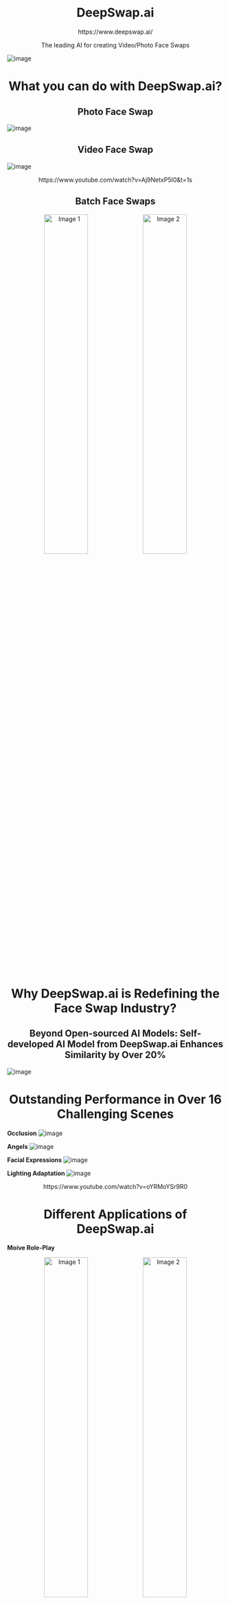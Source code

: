 <h1 align="center"> DeepSwap.ai </h1>

<p align="center">https://www.deepswap.ai/ </p>

<p align="center">The leading AI for creating Video/Photo Face Swaps </p>

![image](https://github.com/BiggerGeorge/Deepswap.ai/assets/171020335/02834e3f-bfc0-4ee2-9f68-6f651d15d063)

<h1 align="center"> What you can do with DeepSwap.ai? </h1>

<h2 align="center"> Photo Face Swap </h2>

![image](https://github.com/BiggerGeorge/Deepswap.ai/assets/171020335/e2f97524-84b6-4d1f-9d33-91ec4aea414e)

<h2 align="center"> Video Face Swap </h2>

![image](https://github.com/BiggerGeorge/Deepswap.ai/assets/171020335/c738b26d-66b7-429f-aa2f-aca5236439c9)

<p align="center"> https://www.youtube.com/watch?v=Aj9NetxP5I0&t=1s </p>


<h2 align="center"> Batch Face Swaps </h2>
<p align="center">
  <img src="https://github.com/BiggerGeorge/Deepswap.ai/assets/171020335/887f0bc2-9601-4d97-b30d-9246220de5f3" alt="Image 1" width="45%" style="display:inline-block;">
  <img src="https://github.com/BiggerGeorge/Deepswap.ai/assets/171020335/3a5e8e0b-9504-411d-b5e3-2bb34cc25459" alt="Image 2" width="45%" style="display:inline-block;">
</p>

<h1 align="center"> Why DeepSwap.ai is Redefining the Face Swap Industry? </h1>

<h2 align="center"> Beyond Open-sourced AI Models: Self-developed AI Model from DeepSwap.ai Enhances Similarity by Over 20% </h2>

![image](https://github.com/BiggerGeorge/Deepswap.ai/assets/171020335/12adb43c-7635-42a9-9ac0-11aa4c7ab404)


<h1 align="center"> Outstanding Performance in Over 16 Challenging Scenes </h1>

**Occlusion**
![image](https://github.com/BiggerGeorge/Deepswap.ai/assets/171020335/17188e20-11b2-4c93-b4eb-10f17bf8c14a)

**Angels**
![image](https://github.com/BiggerGeorge/Deepswap.ai/assets/171020335/6e94e841-1d76-4624-9eaa-452f68cbb2fe)

**Facial Expressions**
![image](https://github.com/BiggerGeorge/Deepswap.ai/assets/171020335/d4aab1e6-761f-466c-a5b0-a5ef96ded25a)

**Lighting Adaptation**
![image](https://github.com/BiggerGeorge/Deepswap.ai/assets/171020335/8a70a524-0fb8-4a18-aa20-0f42f549b910)

<p align="center"> https://www.youtube.com/watch?v=oYRMoYSr9R0 </p>

<h1 align="center"> Different Applications of DeepSwap.ai </h1>

**Moive Role-Play**
<p align="center">
  <img src="https://github.com/BiggerGeorge/Deepswap.ai/assets/171020335/a76965b4-c672-4abc-a78e-16dd2a37c764" alt="Image 1" width="45%" style="display:inline-block;">
  <img src="https://github.com/BiggerGeorge/Deepswap.ai/assets/171020335/f9eadf6c-1a14-4b69-bcd4-c8ff5f1b13c7" alt="Image 2" width="45%" style="display:inline-block;">
</p>

**Commercials**
<p align="center">
  <img src="https://github.com/BiggerGeorge/Deepswap.ai/assets/171020335/7ce4b563-2baa-45db-9cd2-685826da035a" alt="Image 1" width="45%" style="display:inline-block;">
  <img src="https://github.com/BiggerGeorge/Deepswap.ai/assets/171020335/91429bb4-5507-4106-96ff-30f54218b279" alt="Image 2" width="45%" style="display:inline-block;">
</p>

**Eductaional**
<p align="center">
  <img src="https://github.com/BiggerGeorge/Deepswap.ai/assets/171020335/0ce309fb-8bd4-43da-b48b-2ed93437616b" alt="Image 1" width="45%" style="display:inline-block;">
  <img src="https://github.com/BiggerGeorge/Deepswap.ai/assets/171020335/268f4d25-3f5d-4f71-b1de-14592008e5ca" alt="Image 2" width="45%" style="display:inline-block;">
</p>

<h1 align="center"> Try DeepSwap.ai Now </h1>

<p align="center">https://www.deepswap.ai/ </p>

<p align="center">
  <b>Premium Benefits</b>
</p>
<div align="center">
  <table>
    <tr>
      <td>Unlock pro model</td>
      <td>Priority Processing</td>
    </tr>
    <tr>
      <td>20 Credits per month</td>
      <td>Max video length 10 mins</td>
    </tr>
    <tr>
      <td>Credit Package Discount</td>
      <td>Early access to new features</td>
    </tr>
    <tr>
      <td>Max video 500M</td>
      <td>Multiple video/photo formats support</td>
    </tr>
  </table>
</div>

